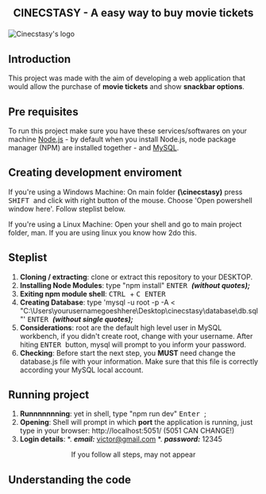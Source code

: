 ## <p align="center"> CINECSTASY - A easy way to buy movie tickets </p>
![Cinecstasy's logo](https://raw.githubusercontent.com/victorinknov/dump-files/80ce369f1cefbaec8e720349c564384129a31153/cinecstasy-logo.svg)

## Introduction 
This project was made with the aim of developing a web application that would allow the purchase of **movie tickets** and show **snackbar options**.

## Pre requisites
To run this project make sure you have these services/softwares on your machine [Node.js](https://nodejs.org/en/download/) - by default when you install Node.js, node package manager (NPM) are installed together - and [MySQL](https://dev.mysql.com/downloads/installer/).

## Creating development enviroment
If you're using a Windows Machine: 
On main folder **(\cinecstasy\)** press <kbd> SHIFT </kbd> and click with right button of the mouse. Choose 'Open powershell window here'. Follow steplist below.

If you're using a Linux Machine:
Open your shell and go to main project folder, man. If you are using linux you know how 2do this.

## Steplist
1. **Cloning / extracting**: clone or extract this repository to your DESKTOP. 
2. **Installing Node Modules**: type "npm install" <kbd> ENTER </kbd> ***(without quotes);***
3. **Exiting npm module shell**: <kbd> CTRL </kbd> + <kbd> C </kbd> <kbd> ENTER </kbd>
4. **Creating Database**: type 'mysql -u root -p -A < "C:\Users\yourusernamegoeshhere\Desktop\cinecstasy\database\db.sql"' <kbd> ENTER </kbd> ***(without single quotes);***
5. **Considerations**: root are the default high level user in MySQL workbench, if you didn't create root, change with your username. After hiting <kbd> ENTER </kbd> button, mysql will prompt to you inform your password.  
6. **Checking**: Before start the next step, you **MUST** need change the database.js file with your information. Make sure that this file is correctly according your MySQL local account. 

## Running project
1. **Runnnnnnning**: yet in shell, type "npm run dev" <kbd> Enter </kbd>;
2. **Opening**: Shell will prompt in which **port** the application is running, just type in your browser: http://localhost:5051/ (5051 CAN CHANGE!)
3. **Login details**: 
*. ***email:*** victor@gmail.com 
*. ***password:*** 12345 
 <p align=center>If you follow all steps, may not appear</p>
 
## Understanding the code
